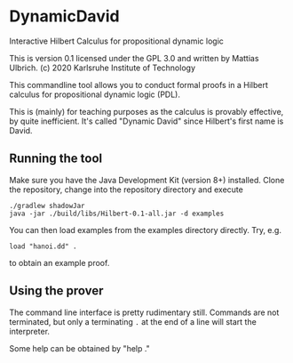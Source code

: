 # DynamicDavid

Interactive Hilbert Calculus for propositional dynamic logic

This is version 0.1 licensed under the GPL 3.0 and
written by Mattias Ulbrich. (c) 2020 Karlsruhe Institute of Technology

This commandline tool allows you to conduct formal proofs in a Hilbert
calculus for propositional dynamic logic (PDL). 

This is (mainly) for teaching purposes as the calculus is provably
effective, by quite inefficient. It's called "Dynamic David" since
Hilbert's first name is David.

## Running the tool

Make sure you have the Java Development Kit (version 8+)
installed. Clone the repository, change into the repository directory
and execute

    ./gradlew shadowJar
    java -jar ./build/libs/Hilbert-0.1-all.jar -d examples
    
You can then load examples from the examples directory directly. Try,
e.g.

    load "hanoi.dd" .
    
to obtain an example proof.

## Using the prover

The command line interface is pretty rudimentary still.  Commands are
not terminated, but only a terminating `.` at the end of a line will
start the interpreter.

Some help can be obtained by "help ."
